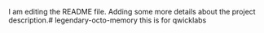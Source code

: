 I am editing the README file. Adding some more details about the project description.# legendary-octo-memory
this is for qwicklabs
